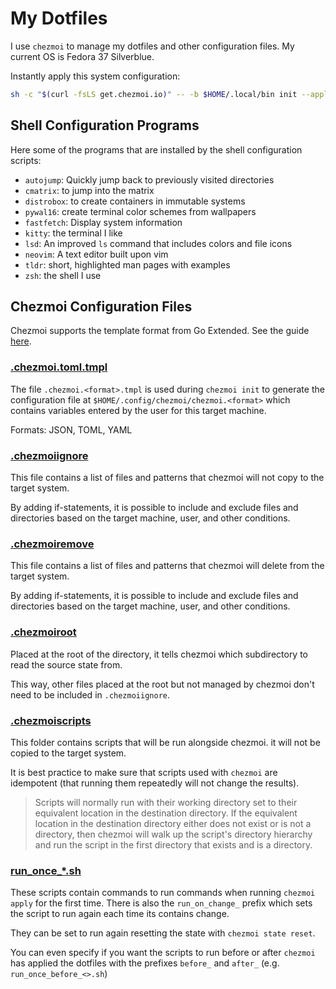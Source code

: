 # My Dotfiles

I use `chezmoi` to manage my dotfiles and other configuration files. My current OS is Fedora 37 Silverblue.

Instantly apply this system configuration:

```bash
sh -c "$(curl -fsLS get.chezmoi.io)" -- -b $HOME/.local/bin init --apply djinnalexio
```

## Shell Configuration Programs

Here some of the programs that are installed by the shell configuration scripts:

* `autojump`: Quickly jump back to previously visited directories
* `cmatrix`: to jump into the matrix
* `distrobox`: to create containers in immutable systems
* `pywal16`: create terminal color schemes from wallpapers
* `fastfetch`: Display system information
* `kitty`: the terminal I like
* `lsd`: An improved `ls` command that includes colors and file icons
* `neovim`: A text editor built upon vim
* `tldr`: short, highlighted man pages with examples
* `zsh`: the shell I use

## Chezmoi Configuration Files

Chezmoi supports the template format from Go Extended.
See the guide [here](https://www.chezmoi.io/user-guide/templating/).

### [.chezmoi.toml.tmpl](https://www.chezmoi.io/docs/reference/#chezmoiignore)

The file `.chezmoi.<format>.tmpl` is used during `chezmoi init` to generate the configuration file at
`$HOME/.config/chezmoi/chezmoi.<format>` which contains variables entered by the user for this target machine.

Formats: JSON, TOML, YAML

### [.chezmoiignore](https://www.chezmoi.io/user-guide/manage-machine-to-machine-differences/#ignore-files-or-a-directory-on-different-machines)

This file contains a list of files and patterns that chezmoi will not copy to the target system.

By adding if-statements, it is possible to include and exclude files and directories based on the target machine,
user, and other conditions.

### [.chezmoiremove](https://www.chezmoi.io/user-guide/manage-different-types-of-file/#ensure-that-a-target-is-removed)

This file contains a list of files and patterns that chezmoi will delete from the target system.

By adding if-statements, it is possible to include and exclude files and directories based on the target machine,
user, and other conditions.

### [.chezmoiroot](https://www.chezmoi.io/user-guide/advanced/customize-your-source-directory/)

Placed at the root of the directory, it tells chezmoi which subdirectory to read the source state from.

This way, other files placed at the root but not managed by chezmoi don't need to be included in `.chezmoiignore`.

### [.chezmoiscripts](https://www.chezmoi.io/reference/special-files-and-directories/chezmoiscripts/)

This folder contains scripts that will be run alongside chezmoi. it will not be copied to the target system.

It is best practice to make sure that scripts used with `chezmoi` are idempotent (that running them repeatedly will not change the results).

>Scripts will normally run with their working directory set to their equivalent location in the destination directory.
>If the equivalent location in the destination directory either does not exist or is not a directory, then chezmoi will walk up the script's directory hierarchy and run the script in the first directory that exists and is a directory.

### [run_once_*.sh](https://www.chezmoi.io/user-guide/use-scripts-to-perform-actions/#install-packages-with-scripts)

These scripts contain commands to run commands when running `chezmoi apply` for the first time. There is also the `run_on_change_` prefix which sets the script to run again each time its contains change.

They can be set to run again resetting the state with `chezmoi state reset`.

You can even specify if you want the scripts to run before or after `chezmoi` has applied the dotfiles with the prefixes `before_` and `after_` (e.g. `run_once_before_<>.sh`)
